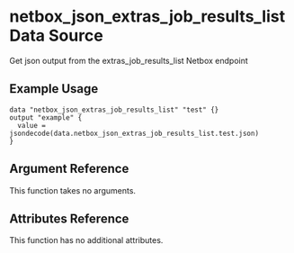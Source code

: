 # netbox\_json\_extras\_job\_results\_list Data Source

Get json output from the extras_job_results_list Netbox endpoint

## Example Usage

```hcl
data "netbox_json_extras_job_results_list" "test" {}
output "example" {
  value = jsondecode(data.netbox_json_extras_job_results_list.test.json)
}
```

## Argument Reference

This function takes no arguments.

## Attributes Reference

This function has no additional attributes.


